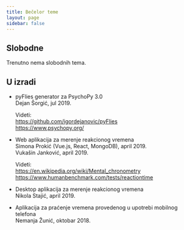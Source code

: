 ```yaml
---
title: Bečelor teme
layout: page
sidebar: false
---
```


## Slobodne

Trenutno nema slobodnih tema.


## U izradi

- pyFlies generator za PsychoPy 3.0
  <br>Dejan Šorgić, jul 2019.

  Videti:
  <br><https://github.com/igordejanovic/pyFlies>
  <br><https://www.psychopy.org/>

- Web aplikacija za merenje reakcionog vremena 
  <br> Simona Prokić (Vue.js, React, MongoDB), april 2019.
  <br> Vukašin Janković, april 2019.

  Videti:
  <br><https://en.wikipedia.org/wiki/Mental_chronometry>
  <br><https://www.humanbenchmark.com/tests/reactiontime>

- Desktop aplikacija za merenje reakcionog vremena
  <br> Nikola Stajić, april 2019.

- Aplikacija za praćenje vremena provedenog u upotrebi mobilnog telefona
  <br>Nemanja Žunić, oktobar 2018.
